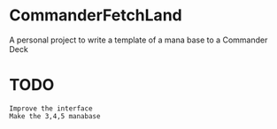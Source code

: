 # CommanderFetchLand
A personal project to write a template of a mana base to a Commander Deck

# TODO 
	Improve the interface 
	Make the 3,4,5 manabase
